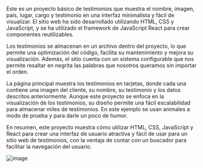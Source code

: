Este es un proyecto básico de testimonios que muestra el nombre, imagen, país, lugar, cargo y testimonio en una interfaz minimalista y fácil de visualizar. El sitio web ha sido desarrollado utilizando HTML, CSS y JavaScript, y se ha utilizado el framework de JavaScript React para crear componentes reutilizables.

Los testimonios se almacenan en un archivo dentro del proyecto, lo que permite una optimización del código, facilita su mantenimiento y mejora su visualización. Además, el sitio cuenta con un sistema configurable que nos permite resaltar en negrita las palabras que nosotros queramos sin importar el orden.

La página principal muestra los testimonios en tarjetas, donde cada una contiene una imagen del cliente, su nombre, su testimonio y los datos descritos anteriormente. Aunque este proyecto se enfoca en la visualización de los testimonios, su diseño permite una fácil escalabilidad para almacenar miles de testimonios. En este ejemplo se usan animales a modo de prueba y para darle un poco de humor.

En resumen, este proyecto muestra cómo utilizar HTML, CSS, JavaScript y React para crear una interfaz de usuario atractiva y fácil de usar para un sitio web de testimonios, con la ventaja de contar con un buscador para facilitar la navegación del usuario.



![image](https://user-images.githubusercontent.com/125910370/229633842-f230e17f-975e-45c4-b8ce-e38853921ba1.png)



